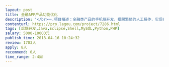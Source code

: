 ```yaml
---                
layout: post       
title: 金融APP产品功能优化           
description: '</br>一.项目描述：金融类产品的手机端开发，摆脱繁琐的人工操作，实现各个链程序自动化操作，为客户和合作伙伴提供便捷的操作和便捷化管理。</br></br>二.主要功能点：合同信息自动录入钉钉-CRM系统，客户/伙伴跟进系统（现有客户数据图，现有合作发展进度看板，伙伴进度警告（邮件，短信）），</br>客户查看合同基本信息。</br></br>三.可提供参考的产品：https://www.ifinnet.com/</br>四.人员要求：</br>    1、精通Java或PHP，熟悉jQuery、Javascript、Maven等技术，熟练使用MySQL等关系型数据库等；</br>    2、良好的沟通能力和契约精神。</br>    3、有做过微信小程序相关开发经验。</br>'     
contenturl: https://pro.lagou.com/project/7286.html      
tags: [后端开发,Java,Eclipse,Shell,MySQL,Python,PHP]            
salary: 5000-10000元          
publish_time: 2018-04-16 10:24:32         
review: 1703人                   
apply: 8人                   
recommend: 0人                   
time_range: 2-4周              
---                 
```

